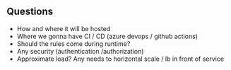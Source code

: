 ## Questions

- How and where it will be hosted
- Where we gonna have CI / CD (azure devops / github actions)
- Should the rules come during runtime?
- Any security (authentication /authorization)
- Approximate load? Any needs to horizontal scale / lb in front of service